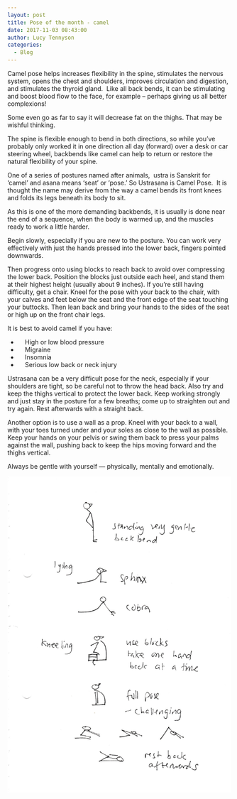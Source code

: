```yaml
---
layout: post
title: Pose of the month - camel
date: 2017-11-03 08:43:00
author: Lucy Tennyson
categories:
  - Blog
---
```



Camel pose helps increases flexibility in the spine, stimulates the nervous system, opens the chest and shoulders, improves circulation and digestion, and stimulates the thyroid gland.&nbsp; Like all back bends, it can be stimulating and boost blood flow to the face, for example – perhaps giving us all better complexions!

Some even go as far to say it will decrease fat on the thighs. That may be wishful thinking.

The spine is flexible enough to bend in both directions, so while you’ve probably only worked it in one direction all day (forward) over a desk or car steering wheel, backbends like camel can help to return or restore the natural flexibility of your spine.

One of a series of postures named after animals,&nbsp; ustra is Sanskrit for ‘camel’ and asana means ‘seat’ or ‘pose.’ So Ustrasana is Camel Pose. &nbsp;It is thought the name may derive from the way a camel bends its front knees and folds its legs beneath its body to sit.

As this is one of the more demanding backbends, it is usually is done near the end of a sequence, when the body is warmed up, and the muscles ready to work a little harder.

Begin slowly, especially if you are new to the posture. You can work very effectively with just the hands pressed into the lower back, fingers pointed downwards.&nbsp;

Then progress onto using blocks to reach back to avoid over compressing the lower back. Position the blocks just outside each heel, and stand them at their highest height (usually about 9 inches). If you’re still having difficulty, get a chair. Kneel for the pose with your back to the chair, with your calves and feet below the seat and the front edge of the seat touching your buttocks. Then lean back and bring your hands to the sides of the seat or high up on the front chair legs.

It is best to avoid camel if you have:

* &nbsp; &nbsp; High or low blood pressure
* &nbsp; &nbsp; Migraine
* &nbsp; &nbsp; Insomnia
* &nbsp; &nbsp; Serious low back or neck injury

Ustrasana can be a very difficult pose for the neck, especially if your shoulders are tight, so be careful not to throw the head back. Also try and keep the thighs vertical to protect the lower back. Keep working strongly and just stay in the posture for a few breaths; come up to straighten out and try again. Rest afterwards with a straight back.

Another option is to use a wall as a prop. Kneel with your back to a wall, with your toes turned under and your soles as close to the wall as possible. Keep your hands on your pelvis or swing them back to press your palms against the wall, pushing back to keep the hips moving forward and the thighs vertical.

Always be gentle with yourself — physically, mentally and emotionally.

![](/uploads/versions/yogablog3nov---x----1748-2472x---.jpg)